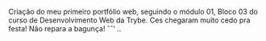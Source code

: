 Criação do meu primeiro portfólio web, seguindo o módulo 01, Bloco 03 do curso de Desenvolvimento Web da Trybe.
Ces chegaram muito cedo pra festa! Não repara a bagunça! ˆˆ'
..
